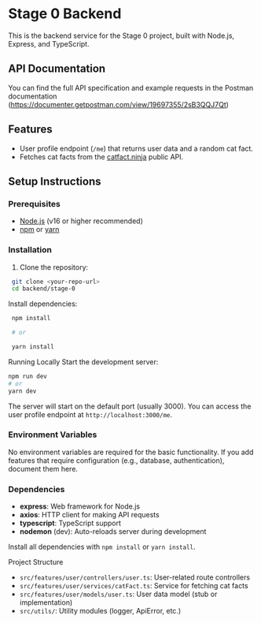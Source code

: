 # Stage 0 Backend

This is the backend service for the Stage 0 project, built with Node.js, Express, and TypeScript.

## API Documentation

You can find the full API specification and example requests in the Postman documentation (https://documenter.getpostman.com/view/19697355/2sB3QQJ7Qt)

## Features

- User profile endpoint (`/me`) that returns user data and a random cat fact.
- Fetches cat facts from the [catfact.ninja](https://catfact.ninja/) public API.

## Setup Instructions

### Prerequisites

- [Node.js](https://nodejs.org/) (v16 or higher recommended)
- [npm](https://www.npmjs.com/) or [yarn](https://yarnpkg.com/)

### Installation

1. Clone the repository:

```sh
 git clone <your-repo-url>
 cd backend/stage-0
```

Install dependencies:

```sh
 npm install

 # or

 yarn install
```

Running Locally
Start the development server:

```sh
npm run dev
# or
yarn dev
```

The server will start on the default port (usually 3000). You can access the user profile endpoint at `http://localhost:3000/me`.

### Environment Variables

No environment variables are required for the basic functionality. If you add features that require configuration (e.g., database, authentication), document them here.

### Dependencies

- **express**: Web framework for Node.js
- **axios**: HTTP client for making API requests
- **typescript**: TypeScript support
- **nodemon** (dev): Auto-reloads server during development

Install all dependencies with `npm install` or `yarn install`.

Project Structure

- `src/features/user/controllers/user.ts`: User-related route controllers
- `src/features/user/services/catFact.ts`: Service for fetching cat facts
- `src/features/user/models/user.ts`: User data model (stub or implementation)
- `src/utils/`: Utility modules (logger, ApiError, etc.)
